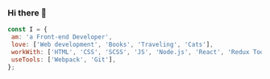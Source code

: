 ### Hi there 👋


```javascript
const I = {
 am: 'a Front-end Developer',
 love: ['Web development', 'Books', 'Traveling', 'Cats'],
 workWith: ['HTML', 'CSS', 'SCSS', 'JS', 'Node.js', 'React', 'Redux Toolkit'],
 useTools: ['Webpack', 'Git'],
};
```

<!--
**popova-iu-iu/popova-iu-iu** is a ✨ _special_ ✨ repository because its `README.md` (this file) appears on your GitHub profile.

Here are some ideas to get you started:

- 🔭 I’m currently working on ...
- 🌱 I’m currently learning ...
- 👯 I’m looking to collaborate on ...
- 🤔 I’m looking for help with ...
- 💬 Ask me about ...
- 📫 How to reach me: ...
- 😄 Pronouns: ...
- ⚡ Fun fact: ...
-->
